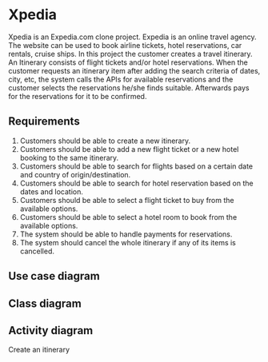 # Xpedia

Xpedia is an Expedia.com clone project. Expedia is an online travel agency. The website can be used to book airline tickets, hotel reservations, car rentals, cruise ships.
In this project the customer creates a travel itinerary. An Itinerary consists of flight tickets and/or hotel reservations. When the customer requests an itinerary item after adding the search criteria of dates, city, etc, the system calls the APIs for available reservations and the customer selects the reservations he/she finds suitable. Afterwards pays for the reservations for it to be confirmed.

## Requirements

1. Customers should be able to create a new itinerary.
2. Customers should be able to add a new flight ticket or a new hotel booking to the same itinerary.
3. Customers should be able to search for flights based on a certain date and country of origin/destination.
4. Customers should be able to search for hotel reservation based on the dates and location.
5. Customers should be able to select a flight ticket to buy from the available options.
6. Customers should be able to select a hotel room to book from the available options.
7. The system should be able to handle payments for reservations.
8. The system should cancel the whole itinerary if any of its items is cancelled.

## Use case diagram

## Class diagram

## Activity diagram

Create an itinerary
